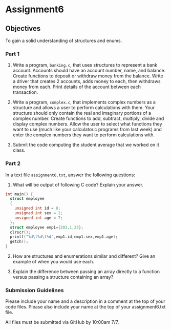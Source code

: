 # Assignment6
## Objectives

To gain a solid understanding of structures and enums.

### Part 1
1. Write a program, `banking.c`, that uses structures to represent a bank account.  Accounts should have an account number, name, and balance.  Create functions to deposit or withdraw money from the balance.  Write a driver that creates 2 accounts, adds money to each, then withdraws money from each.  Print details of the account between each transaction.

2.  Write a program, `complex.c`, that implements complex numbers as a structure and allows a user to perform calculations with them.  Your structure should only contain the real and imaginary portions of a complex number.  Create functions to add, subtract, multiply, divide and display complex numbers.  Allow the user to select what functions they want to use (much like your calculator.c programs from last week) and enter the complex numbers they want to perform calculations with.

3.  Submit the code computing the student average that we worked on it class. 


### Part 2

In a text file `assignment6.txt`, answer the following questions:

1.  What will be output of following C code?  Explain your answer.
  
``` C
int main() {
  struct employee
  {
    unsigned int id = 8;
    unsigned int sex = 1;
    unsigned int age = 7;
  };
  struct employee emp1={203,1,23};
  clrscr();
  printf("%d\t%d\t%d",emp1.id,emp1.sex,emp1.age);
  getch();
}
```

2. How are structures and enumerations similar and different? Give an example of when you would use each.

3. Explain the difference between passing an array directly to a function versus passing a structure containing an array? 


### Submission Guidelines
Please include your name and a description in a comment at the top of your code files. Please also include your name at the top of your assignment6.txt file.

All files must be submitted via GitHub by 10:00am 7/7. 

